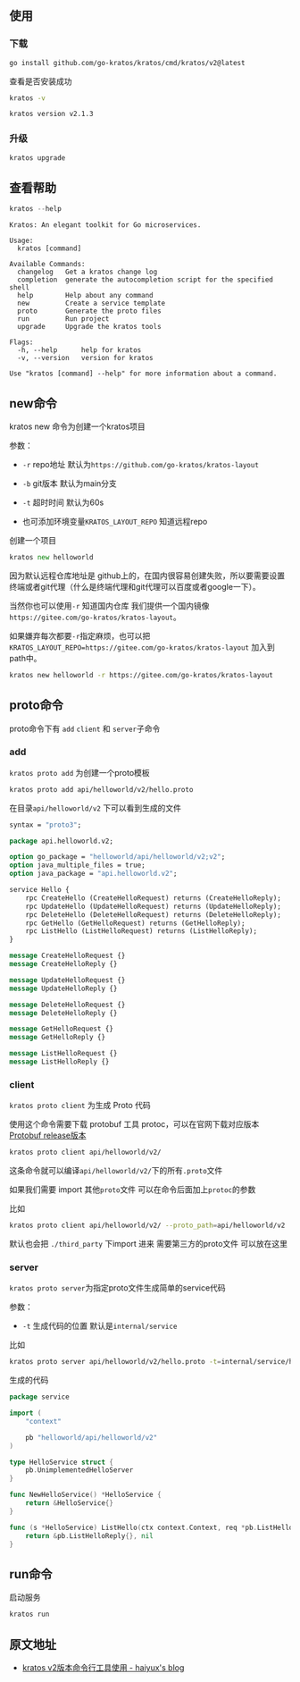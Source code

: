 ## 使用

### 下载

```bash
go install github.com/go-kratos/kratos/cmd/kratos/v2@latest
```

查看是否安装成功

```bash
kratos -v

kratos version v2.1.3
```

### 升级

```bash
kratos upgrade
```

## 查看帮助

```go
kratos --help
```

```
Kratos: An elegant toolkit for Go microservices.

Usage:
  kratos [command]

Available Commands:
  changelog   Get a kratos change log
  completion  generate the autocompletion script for the specified shell
  help        Help about any command
  new         Create a service template
  proto       Generate the proto files
  run         Run project
  upgrade     Upgrade the kratos tools

Flags:
  -h, --help      help for kratos
  -v, --version   version for kratos

Use "kratos [command] --help" for more information about a command.
```

## new命令

kratos new 命令为创建一个kratos项目

参数：

- `-r` repo地址 默认为`https://github.com/go-kratos/kratos-layout`

- `-b` git版本 默认为main分支

- `-t` 超时时间 默认为60s

- 也可添加环境变量`KRATOS_LAYOUT_REPO` 知道远程repo

创建一个项目

```go
kratos new helloworld
```

因为默认远程仓库地址是 github上的，在国内很容易创建失败，所以要需要设置终端或者git代理（什么是终端代理和git代理可以百度或者google一下）。

当然你也可以使用`-r` 知道国内仓库 我们提供一个国内镜像`https://gitee.com/go-kratos/kratos-layout`。

如果嫌弃每次都要`-r`指定麻烦，也可以把`KRATOS_LAYOUT_REPO=https://gitee.com/go-kratos/kratos-layout` 加入到path中。

```bash
kratos new helloworld -r https://gitee.com/go-kratos/kratos-layout
```

## proto命令

proto命令下有 `add` `client` 和 `server`子命令

### add

`kratos proto add` 为创建一个proto模板

```bash
kratos proto add api/helloworld/v2/hello.proto
```

在目录`api/helloworld/v2` 下可以看到生成的文件

```protobuf
syntax = "proto3";

package api.helloworld.v2;

option go_package = "helloworld/api/helloworld/v2;v2";
option java_multiple_files = true;
option java_package = "api.helloworld.v2";

service Hello {
    rpc CreateHello (CreateHelloRequest) returns (CreateHelloReply);
    rpc UpdateHello (UpdateHelloRequest) returns (UpdateHelloReply);
    rpc DeleteHello (DeleteHelloRequest) returns (DeleteHelloReply);
    rpc GetHello (GetHelloRequest) returns (GetHelloReply);
    rpc ListHello (ListHelloRequest) returns (ListHelloReply);
}

message CreateHelloRequest {}
message CreateHelloReply {}

message UpdateHelloRequest {}
message UpdateHelloReply {}

message DeleteHelloRequest {}
message DeleteHelloReply {}

message GetHelloRequest {}
message GetHelloReply {}

message ListHelloRequest {}
message ListHelloReply {}
```

### client

`kratos proto client` 为生成 Proto 代码

使用这个命令需要下载 protobuf 工具 protoc，可以在官网下载对应版本 [Protobuf release版本](https://github.com/protocolbuffers/protobuf/releases)

```bash
kratos proto client api/helloworld/v2/
```

这条命令就可以编译`api/helloworld/v2/`下的所有`.proto`文件

如果我们需要 import 其他`proto`文件 可以在命令后面加上`protoc`的参数

比如

```bash
kratos proto client api/helloworld/v2/ --proto_path=api/helloworld/v2
```

默认也会把 `./third_party` 下import 进来 需要第三方的proto文件 可以放在这里

### server

`kratos proto server`为指定proto文件生成简单的service代码

参数：

- `-t` 生成代码的位置 默认是`internal/service`

比如

```bash
kratos proto server api/helloworld/v2/hello.proto -t=internal/service/hello
```

生成的代码

```go
package service

import (
    "context"

    pb "helloworld/api/helloworld/v2"
)

type HelloService struct {
    pb.UnimplementedHelloServer
}

func NewHelloService() *HelloService {
    return &HelloService{}
}

func (s *HelloService) ListHello(ctx context.Context, req *pb.ListHelloRequest) (*pb.ListHelloReply, error) {
    return &pb.ListHelloReply{}, nil
}
```

## run命令

启动服务

```bash
kratos run
```

## 原文地址
- [kratos v2版本命令行工具使用 - haiyux's blog](https://zhaohaiyu.com/post/microservice/kratos-v2-tool/)
